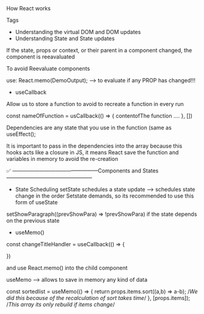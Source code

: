 <!------------------------------------------------------------------------------------------------------------------------------> How React works
Tags
-  Understanding the virtual DOM and DOM updates
- Understanding State and State updates

If the state, props or context, or their parent in a component changed, the component is reeavaluated

To avoid Reevaluate components

use:
React.memo(DemoOutput); --> to evaluate if any PROP has changed!!!

- useCallback

Allow us to store a function to avoid to recreate a function in every run

const nameOfFunction = usCallback(() => {
    contentofThe function ....
}, [])

Dependencies are any state that you use in the function (same as useEffect();

It is important to pass in the dependencies into the array because this hooks acts like a closure in JS, it means React save the function and variables in memory to avoid the re-creation


✅ ————————————————Components and States  ————————————————

- State Scheduling
setState schedules a state update --> schedules state change in the order Setstate demands, so its recommended to use this form of useState

setShowParagraph((prevShowPara) => !prevShowPara) if the state depends on the previous state


- useMemo()

const changeTitleHandler = useCallback(() => {

})

and use React.memo() into the child component

useMemo --> allows to save in memory any kind of data

const sortedlist = useMemo(() => {
    return props.items.sort((a,b) => a-b);          /*We did this because of the recalculation of sort takes time*/
}, [props.items]);
/*This array its only rebuild if items change*/

